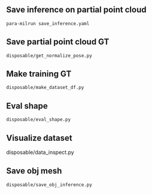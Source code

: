 ## Save inference on partial point cloud
```
para-milrun save_inference.yaml
```
## Save partial point cloud GT
```
disposable/get_normalize_pose.py
```
## Make training GT
```
disposable/make_dataset_df.py
```
## Eval shape
```
disposable/eval_shape.py
```
## Visualize dataset
disposable/data_inspect.py

## Save obj mesh
```
disposable/save_obj_inference.py
```